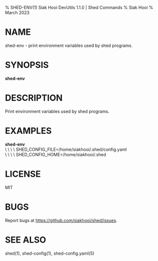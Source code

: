 % SHED-ENV(1) Siak Hooi DevUtils 1.1.0 | Shed Commands
% Siak Hooi
% March 2023

# NAME
shed-env - print environment variables used by shed programs.

# SYNOPSIS
**shed-env**

# DESCRIPTION
Print environment variables used by shed programs.

# EXAMPLES
**shed-env**\
\ \ \ \  SHED_CONFIG_FILE=/home/siakhooi/.shed/config.yaml\
\ \ \ \  SHED_CONFIG_HOME=/home/siakhooi/.shed

# LICENSE
MIT

# BUGS
Report bugs at https://github.com/siakhooi/shed/issues.

# SEE ALSO
shed(1), shed-config(1), shed-config.yaml(5)
